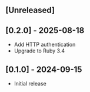 ## [Unreleased]

## [0.2.0] - 2025-08-18

- Add HTTP authentication
- Upgrade to Ruby 3.4

## [0.1.0] - 2024-09-15

- Initial release
